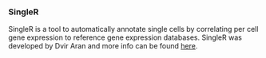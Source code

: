 ### SingleR

SingleR is a tool to automatically annotate single cells by correlating per cell gene expression to reference gene expression databases. SingleR was developed by Dvir Aran and more info can be found [here](https://github.com/dviraran/SingleR).
